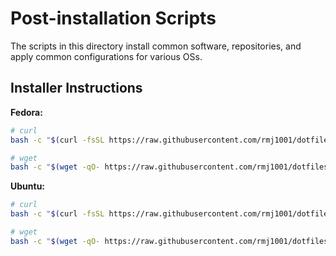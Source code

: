 # Post-installation Scripts

The scripts in this directory install common software, repositories, and apply
common configurations for various OSs.

## Installer Instructions

__Fedora:__

```bash
# curl
bash -c "$(curl -fsSL https://raw.githubusercontent.com/rmj1001/dotfiles/main/files/System32/postinstalls/fedora.sh)"
```

```bash
# wget
bash -c "$(wget -qO- https://raw.githubusercontent.com/rmj1001/dotfiles/main/files/System32/postinstalls/fedora.sh)"
```

__Ubuntu:__

```bash
# curl
bash -c "$(curl -fsSL https://raw.githubusercontent.com/rmj1001/dotfiles/main/files/System32/postinstalls/ubuntu.sh)" 
```

```bash
# wget
bash -c "$(wget -qO- https://raw.githubusercontent.com/rmj1001/dotfiles/main/files/System32/postinstalls/ubuntu.sh)" 
```
